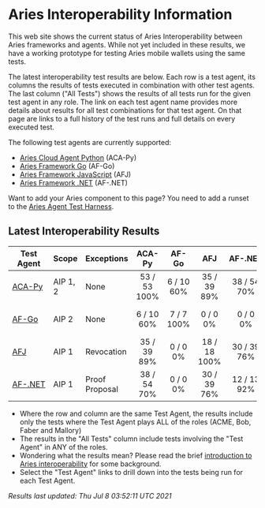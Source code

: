 # Aries Interoperability Information


This web site shows the current status of Aries Interoperability between Aries frameworks and agents. While
not yet included in these results, we have a working prototype for testing Aries mobile wallets using the
same tests.

The latest interoperability test results are below. Each row is a test agent, its columns
the results of tests executed in combination with other test agents.
The last column ("All Tests") shows the results of all tests run for the given test agent in any role. The link on each test
agent name provides more details about results for all test combinations for that test agent. On
that page are links to a full history of the test runs and full details on every executed test. 

The following test agents are currently supported:

- [Aries Cloud Agent Python](https://github.com/hyperledger/aries-cloudagent-python) (ACA-Py)
- [Aries Framework Go](https://github.com/hyperledger/aries-framework-go) (AF-Go)
- [Aries Framework JavaScript](https://github.com/hyperledger/aries-framework-javascript) (AFJ)
- [Aries Framework .NET](https://github.com/hyperledger/aries-framework-dotnet) (AF-.NET)

Want to add your Aries component to this page? You need to add a runset to the
[Aries Agent Test Harness](https://github.com/hyperledger/aries-agent-test-harness).

## Latest Interoperability Results

| Test Agent | Scope | Exceptions | ACA-Py | AF-Go | AFJ | AF-.NET | **All Tests** |
| ----- | ----- | ----- | :----: | :----: | :----: | :----: | :----: |
| [ACA-Py](acapy.md)| AIP 1, 2 | None | 53 / 53<br>100% | 6 / 10<br>60% | 35 / 39<br>89% | 38 / 54<br>70% | **121 / 143<br>84%** |
| [AF-Go](afgo.md)| AIP 2 | None | 6 / 10<br>60% | 7 / 7<br>100% | 0 / 0<br>0% | 0 / 0<br>0% | **13 / 17<br>76%** |
| [AFJ](javascript.md)| AIP 1 | Revocation | 35 / 39<br>89% | 0 / 0<br>0% | 18 / 18<br>100% | 30 / 39<br>76% | **72 / 83<br>86%** |
| [AF-.NET](dotnet.md)| AIP 1 | Proof Proposal | 38 / 54<br>70% | 0 / 0<br>0% | 30 / 39<br>76% | 12 / 13<br>92% | **69 / 93<br>74%** |

- Where the row and column are the same Test Agent, the results include only the tests where the Test Agent plays ALL of the roles (ACME, Bob, Faber and Mallory)
- The results in the "All Tests" column include tests involving the "Test Agent" in ANY of the roles.
- Wondering what the results mean? Please read the brief [introduction to Aries interoperability](aries-interop-intro.md) for some background.
- Select the "Test Agent" links to drill down into the tests being run for each Test Agent.


*Results last updated: Thu Jul 8 03:52:11 UTC 2021*

